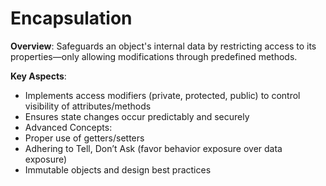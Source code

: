 # Encapsulation
**Overview**: Safeguards an object's internal data by restricting access to its properties—only allowing modifications through predefined methods.

**Key Aspects**:
- Implements access modifiers (private, protected, public) to control visibility of attributes/methods
- Ensures state changes occur predictably and securely
- Advanced Concepts:
- Proper use of getters/setters
- Adhering to Tell, Don’t Ask (favor behavior exposure over data exposure)
- Immutable objects and design best practices
